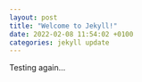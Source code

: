 ```yaml
---
layout: post
title: "Welcome to Jekyll!"
date: 2022-02-08 11:54:02 +0100
categories: jekyll update
---
```


Testing again...
